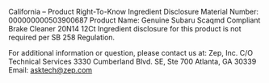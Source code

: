  
 
 
California – Product Right-To-Know Ingredient Disclosure 
Material Number: 000000000503900687 
Product Name: Genuine Subaru Scaqmd Compliant Brake Cleaner 20N14 12Ct 
Ingredient disclosure for this product is not required per SB 258 Regulation. 
 
For additional information or question, please contact us at: 
Zep, Inc. 
C/O Technical Services 
3330 Cumberland Blvd. SE, Ste 700 
Atlanta, GA 30339 
Email: asktech@zep.com 
 
 
 
 
